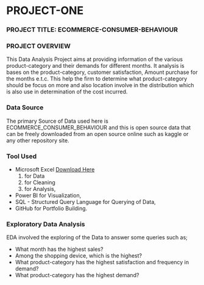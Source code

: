 # PROJECT-ONE
### PROJECT TITLE: ECOMMERCE-CONSUMER-BEHAVIOUR
### PROJECT OVERVIEW
This Data Analysis Project aims at providing information of the various product-category and their demands for different months. It analysis is bases on the product-category, customer satisfaction, Amount purchase for the months e.t.c. This help the firm to determine what product-category should be focus on more and also location involve in the distribution which is also use in determination of the cost incurred.

### Data Source
The primary Source of Data used here is ECOMMERCE_CONSUMER_BEHAVIOUR and this is open source data that can be freely downloaded from an open source online such as kaggle or any other repository site.

### Tool Used
- Microsoft Excel [Download Here](https://www.microsoft.com)
  1. for Data
  2. for Cleaning
  3. for Analysis, 
- Power BI for Visualization,
- SQL - Structured Query Language for Querying of Data,
- GitHub for Portfolio Building.

### Exploratory Data Analysis
EDA involved the exploring of the Data to answer some queries such as;
- What month has the highest sales?
- Among the shopping device, which is the highest?
- What product-category has the highest satisfaction and frequency in demand?
- What product-category has the highest demand?
